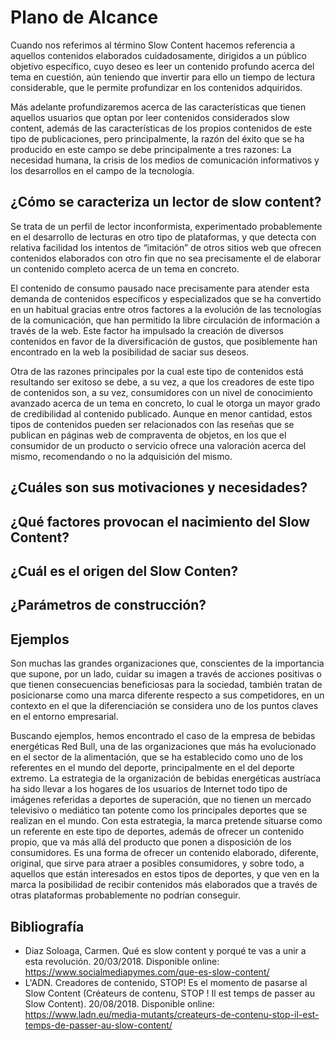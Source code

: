 # Plano de Alcance

Cuando nos referimos al término Slow Content hacemos referencia a aquellos contenidos elaborados cuidadosamente, dirigidos a un público objetivo específico, cuyo deseo es leer un contenido profundo acerca del tema en cuestión, aún teniendo que invertir para ello un tiempo de lectura considerable, que le permite profundizar en los contenidos adquiridos. 

Más adelante profundizaremos acerca de las características que tienen aquellos usuarios que optan por leer contenidos considerados slow content, además de las características de los propios contenidos de este tipo de publicaciones, pero principalmente, la razón del éxito que se ha producido en este campo se debe principalmente a tres razones: La necesidad humana, la crisis de los medios de comunicación informativos y los desarrollos en el campo de la tecnología.


## ¿Cómo se caracteriza un lector de slow content?
Se trata de un perfil de lector inconformista, experimentado probablemente en el desarrollo de lecturas en otro tipo de plataformas, y que detecta con relativa facilidad los intentos de “imitación” de otros sitios web que ofrecen contenidos elaborados con otro fin que no sea precisamente el de elaborar un contenido completo acerca de un tema en concreto.

El contenido de consumo pausado nace precisamente para atender esta demanda de contenidos específicos y especializados que se ha convertido en un habitual gracias entre otros factores a la evolución de las tecnologías de la comunicación, que han permitido la libre circulación de información a través de la web. Este factor ha impulsado la creación de diversos contenidos en favor de la diversificación de gustos, que posiblemente han encontrado en la web la posibilidad de saciar sus deseos. 

Otra de las razones principales por la cual este tipo de contenidos está resultando ser exitoso se debe, a su vez, a que los creadores de este tipo de contenidos son, a su vez, consumidores con un nivel de conocimiento avanzado acerca de un tema en concreto, lo cual le otorga un mayor grado de credibilidad al contenido publicado. Aunque en menor cantidad, estos tipos de contenidos pueden ser relacionados con las reseñas que se publican en páginas web de compraventa de objetos, en los que el consumidor de un producto o servicio ofrece una valoración acerca del mismo, recomendando o no la adquisición del mismo. 

## ¿Cuáles son sus motivaciones y necesidades?
## ¿Qué factores provocan el nacimiento del Slow Content?
## ¿Cuál es el origen del Slow Conten?
## ¿Parámetros de construcción?
## Ejemplos 
Son muchas las grandes organizaciones que, conscientes de la importancia que supone, por un lado, cuidar su imagen a través de acciones positivas o que tienen consecuencias beneficiosas para la sociedad, también tratan de posicionarse como una marca diferente respecto a sus competidores, en un contexto en el que la diferenciación se considera uno de los puntos claves en el entorno empresarial. 

Buscando ejemplos, hemos encontrado el caso de la empresa de bebidas energéticas Red Bull, una de las organizaciones que más ha evolucionado en el sector de la alimentación, que se ha establecido como uno de los referentes en el mundo del deporte, principalmente en el del deporte extremo. La estrategia de la organización de bebidas energéticas austríaca ha sido llevar a los hogares de los usuarios de Internet todo tipo de imágenes referidas a deportes de superación, que no tienen un mercado televisivo o mediático tan potente como los principales deportes que se realizan en el mundo. 
Con esta estrategia, la marca pretende situarse como un referente en este tipo de deportes, además de ofrecer un contenido propio, que va más allá del producto que ponen a disposición de los consumidores. Es una forma de ofrecer un contenido elaborado, diferente, original, que sirve para atraer a posibles consumidores, y sobre todo, a aquellos que están interesados en estos tipos de deportes, y que ven en la marca la posibilidad de recibir contenidos más elaborados que a través de otras plataformas probablemente no podrían conseguir. 

## Bibliografía

- Diaz Soloaga, Carmen. Qué es slow content y porqué te vas a unir a esta revolución. 20/03/2018. Disponible online: https://www.socialmediapymes.com/que-es-slow-content/ 
- L'ADN. Creadores de contenido, STOP! Es el momento de pasarse al Slow Content (Créateurs de contenu, STOP ! Il est temps de passer au Slow Content). 20/08/2018. Disponible online: https://www.ladn.eu/media-mutants/createurs-de-contenu-stop-il-est-temps-de-passer-au-slow-content/ 
